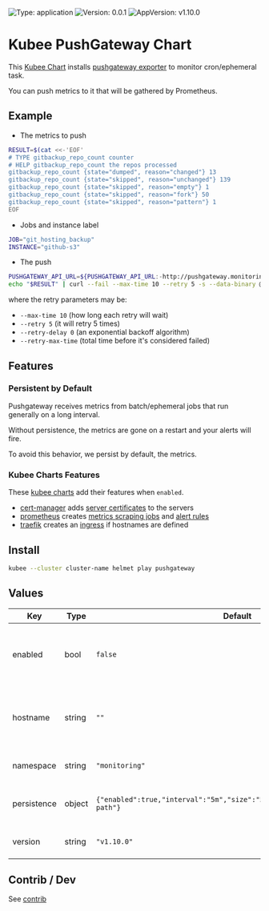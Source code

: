 

[//]: # (README.md generated by gotmpl. DO NOT EDIT.)

![Type: application](https://img.shields.io/badge/Type-application-informational?style=flat-square) ![Version: 0.0.1](https://img.shields.io/badge/Version-0.0.1-informational?style=flat-square) ![AppVersion: v1.10.0](https://img.shields.io/badge/AppVersion-v1.10.0-informational?style=flat-square)

# Kubee PushGateway Chart

This [Kubee Chart](https://github.com/EraldyHq/kubee/blob/main/docs/site/kubee-helmet-chart.md) installs [pushgateway exporter](https://github.com/prometheus/pushgateway)
to monitor cron/ephemeral task.

You can push metrics to it that will be gathered by Prometheus.

## Example

* The metrics to push
```bash
RESULT=$(cat <<-'EOF'
# TYPE gitbackup_repo_count counter
# HELP gitbackup_repo_count the repos processed
gitbackup_repo_count {state="dumped", reason="changed"} 13
gitbackup_repo_count {state="skipped", reason="unchanged"} 139
gitbackup_repo_count {state="skipped", reason="empty"} 1
gitbackup_repo_count {state="skipped", reason="fork"} 50
gitbackup_repo_count {state="skipped", reason="pattern"} 1
EOF
```
* Jobs and instance label
```bash
JOB="git_hosting_backup"
INSTANCE="github-s3"
```
* The push
```bash
PUSHGATEWAY_API_URL=${PUSHGATEWAY_API_URL:-http://pushgateway.monitoring.svc.cluster.local:9091/metrics}
echo "$RESULT" | curl --fail --max-time 10 --retry 5 -s --data-binary @- "$PUSHGATEWAY_API_URL/job/$JOB/instance/$INSTANCE"
```
where the retry parameters may be:
* `--max-time 10`     (how long each retry will wait)
* `--retry 5`         (it will retry 5 times)
* `--retry-delay 0`   (an exponential backoff algorithm)
* `--retry-max-time`  (total time before it's considered failed)

## Features

### Persistent by Default

Pushgateway receives metrics from batch/ephemeral jobs that
run generally on a long interval.

Without persistence, the metrics are gone on a restart
and your alerts will fire.

To avoid this behavior, we persist by default, the metrics.

### Kubee Charts Features

  These [kubee charts](https://github.com/EraldyHq/kubee/blob/main/docs/site/kubee-helmet-chart.md) add their features when `enabled`.

* [cert-manager](https://github.com/EraldyHq/kubee/blob/main/charts/cert-manager/README.md) adds [server certificates](https://cert-manager.io/docs/usage/certificate/) to the servers
* [prometheus](https://github.com/EraldyHq/kubee/blob/main/charts/prometheus/README.md) creates [metrics scraping jobs](https://prometheus.io/docs/concepts/jobs_instances/) and [alert rules](https://prometheus.io/docs/prometheus/latest/configuration/alerting_rules/)
* [traefik](https://github.com/EraldyHq/kubee/blob/main/charts/traefik/README.md) creates an [ingress](https://kubernetes.io/docs/concepts/services-networking/ingress/) if hostnames are defined

## Install

```bash
kubee --cluster cluster-name helmet play pushgateway
```

## Values

| Key | Type | Default | Description |
|-----|------|---------|-------------|
| enabled | bool | `false` | Boolean to indicate that this chart is or will be installed in the cluster |
| hostname | string | `""` | The public hostname (Create an authenticated ingress if not empty) |
| namespace | string | `"monitoring"` | The installation namespace |
| persistence | object | `{"enabled":true,"interval":"5m","size":"50Mi","storage_class":"local-path"}` | Enable Metrics Persistence on a volume |
| version | string | `"v1.10.0"` | The [pushgateway version](https://hub.docker.com/r/prom/pushgateway) |

## Contrib / Dev

See [contrib](contrib/contrib.md)

